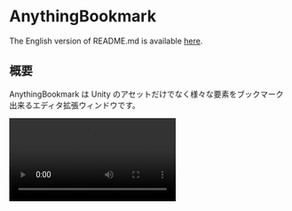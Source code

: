 AnythingBookmark
============
The English version of README.md is available [here](/README.md).

概要
---
AnythingBookmark は Unity のアセットだけでなく様々な要素をブックマーク出来るエディタ拡張ウィンドウです。  

<video src="https://user-images.githubusercontent.com/36072156/229339442-95001899-8b29-4bf7-89d8-5cffb9618a63.mp4" controls>  

登録可能な要素
---
- Assets/ フォルダ以下の各種アセット
- プロジェクト外のフォルダ
- プロジェクト外のファイル
- MenuItem のショートカット (BuildSettings や Profiler など)
- SceneView のカメラの座標や向き
- Hierarchy ウィンドウの GameObject

機能
---
- アセットのドラッグアンドドロップによる登録が可能
- お気に入り登録
- お気に入りのみ表示するタブ
- ブックマークの種類別のタブ
- ソートやフィルタ
- ブックマークデータ(.abd)のエクスポート/インポート機能

動作環境
---
- 必須
  - C# 6.0 以降
- 推奨
  - Unity 2020.1 以降

インストール方法
---
- unitypackage
  - Releases ページから unitypackage をダウンロード
  - https://github.com/zenigane138/AnythingBookmark/releases
- PackageManager
  - Window -> PackageManager でウィンドウを開く
  - +▼ボタンから "Add package from git URL..." を選択し下記URLを設定
  - https://github.com/zenigane138/AnythingBookmark.git?path=Assets/AnythingBookmark

使い方
---
- ウィンドウを Unity のメニューから開いて下さい。
  - OkaneGames -> AnythingBookmark
  - Window -> OkaneGames -> AnythingBookmark
- アセットなどを追加ボタンもしくはドラッグアンドドロップで登録

データの保存先
---
EditorUserSettings を使用しています。  
ブックマークデータを他のプロジェクトや他人と共有したい場合は、エクスポート/インポート機能を使ってください。  
プロジェクト外のフォルダとファイルはフルパスで管理されている点にはご注意下さい。

License
---
[LICENSE.md](/LICENSE.md) をご確認下さい。
